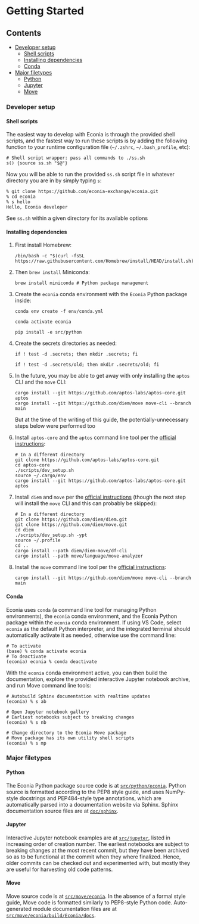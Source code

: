 # Getting Started

## Contents

* [Developer setup](<README (1).md#developer-setup>)
  * [Shell scripts](<README (1).md#shell-scripts>)
  * [Installing dependencies](<README (1).md#installing-dependencies>)
  * [Conda](<README (1).md#conda>)
* [Major filetypes](<README (1).md#major-filetypes>)
  * [Python](<README (1).md#python>)
  * [Jupyter](<README (1).md#jupyter>)
  * [Move](<README (1).md#move>)

### Developer setup

#### Shell scripts

The easiest way to develop with Econia is through the provided shell scripts, and the fastest way to run these scripts is by adding the following function to your runtime configuration file (`~/.zshrc`, `~/.bash_profile`, etc):

```
# Shell script wrapper: pass all commands to ./ss.sh
s() {source ss.sh "$@"}
```

Now you will be able to run the provided `ss.sh` script file in whatever directory you are in by simply typing `s`:

```
% git clone https://github.com/econia-exchange/econia.git
% cd econia
% s hello
Hello, Econia developer
```

See `ss.sh` within a given directory for its available options

#### Installing dependencies

1.  First install Homebrew:

    ```
    /bin/bash -c "$(curl -fsSL https://raw.githubusercontent.com/Homebrew/install/HEAD/install.sh)"
    ```
2.  Then `brew install` Miniconda:

    ```
    brew install miniconda # Python package management
    ```
3.  Create the `econia` conda environment with the `Econia` Python package inside:

    ```
    conda env create -f env/conda.yml
    ```

    ```
    conda activate econia
    ```

    ```
    pip install -e src/python
    ```
4.  Create the secrets directories as needed:

    ```
    if ! test -d .secrets; then mkdir .secrets; fi
    ```

    ```
    if ! test -d .secrets/old; then mkdir .secrets/old; fi
    ```
5.  In the future, you may be able to get away with only installing the `aptos` CLI and the `move` CLI:

    ```
    cargo install --git https://github.com/aptos-labs/aptos-core.git aptos
    cargo install --git https://github.com/diem/move move-cli --branch main
    ```

    But at the time of the writing of this guide, the potentially-unnecessary steps below were performed too
6.  Install `aptos-core` and the `aptos` command line tool per the [official instructions](https://aptos.dev/tutorials/your-first-move-module#step-11-download-aptos-core):

    ```
    # In a different directory
    git clone https://github.com/aptos-labs/aptos-core.git
    cd aptos-core
    ./scripts/dev_setup.sh
    source ~/.cargo/env
    cargo install --git https://github.com/aptos-labs/aptos-core.git aptos
    ```
7.  Install `diem` and `move` per the [official instructions](https://github.com/move-language/move/tree/main/language/documentation/tutorial#step-0-installation) (though the next step will install the `move` CLI and this can probably be skipped):

    ```
    # In a different directory
    git clone https://github.com/diem/diem.git
    git clone https://github.com/diem/move.git
    cd diem
    ./scripts/dev_setup.sh -ypt
    source ~/.profile
    cd ..
    cargo install --path diem/diem-move/df-cli
    cargo install --path move/language/move-analyzer
    ```
8.  Install the `move` command line tool per the [official instructions](https://github.com/diem/move/tree/main/language/tools/move-cli#installation):

    ```
    cargo install --git https://github.com/diem/move move-cli --branch main
    ```

#### Conda

Econia uses `conda` (a command line tool for managing Python environments), the `econia` conda environment, and the Econia Python package within the `econia` conda environment. If using VS Code, select `econia` as the default Python interpreter, and the integrated terminal should automatically activate it as needed, otherwise use the command line:

```
# To activate
(base) % conda activate econia
# To deactivate
(econia) econia % conda deactivate
```

With the `econia` conda environment active, you can then build the documentation, explore the provided interactive Jupyter notebook archive, and run Move command line tools:

```
# Autobuild Sphinx documentation with realtime updates
(econia) % s ab
```

```
# Open Jupyter notebook gallery
# Earliest notebooks subject to breaking changes
(econia) % s nb
```

```
# Change directory to the Econia Move package
# Move package has its own utility shell scripts
(econia) % s mp
```

### Major filetypes

#### Python

The Econia Python package source code is at [`src/python/econia`](src/python/econia/). Python source is formatted according to the PEP8 style guide, and uses NumPy-style docstrings and PEP484-style type annotations, which are automatically parsed into a documentation website via Sphinx. Sphinx documentation source files are at [`doc/sphinx`](doc/sphinx/).

#### Jupyter

Interactive Jupyter notebook examples are at [`src/jupyter`](src/jupyter/), listed in increasing order of creation number. The earliest notebooks are subject to breaking changes at the most recent commit, but they have been archived so as to be functional at the commit when they where finalized. Hence, older commits can be checked out and experimented with, but mostly they are useful for harvesting old code patterns.

#### Move

Move source code is at [`src/move/econia`](src/move/econia/). In the absence of a formal style guide, Move code is formatted similarly to PEP8-style Python code. Auto-generated module documentation files are at [`src/move/econia/build/Econia/docs`](src/move/econia/build/Econia/docs/).
